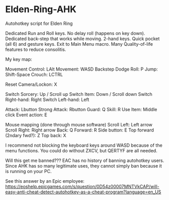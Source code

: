 # Elden-Ring-AHK
Autohotkey script for Elden Ring

Dedicated Run and Roll keys.
No delay roll (happens on key down).
Dedicated back-step that works while moving.
2-hand keys.
Quick pocket (all 6) and gesture keys.
Exit to Main Menu macro.
Many Quality-of-life features to reduce consolitis.

My key map:

Movement Control: LAlt
Movement:  WASD
Backstep Dodge Roll: P
Jump: Shift-Space
Crouch: LCTRL

Reset Camera/Lockon: X

Switch Sorcery: Up / Scroll up
Switch Item: Down / Scroll down
Switch Right-hand: Right
Switch Left-hand: Left

Attack: Lbutton
Strong Attack: Rbutton
Guard: Q
Skill: R
Use Item: Middle click
Event action: E

Mouse mapping (done through mouse software)
Scroll Left: Left arrow
Scroll Right: Right arrow
Back: Q
Forward: R
Side button: E
Top forward (2ndary fwd?): Z
Top back: X

I recommend not blocking the keyboard keys around WASD because of the menu functions.  You could do without ZXCV, but QERTYF are all needed.

Will this get me banned???
EAC has no history of banning autohotkey users.  Since AHK has so many legitimate uses, they cannot simply ban because it is running on your PC.

See this answer by an Epic employee:  https://eoshelp.epicgames.com/s/question/0D54z00007MNTVkCAP/will-easy-anti-cheat-detect-autohotkey-as-a-cheat-program?language=en_US
